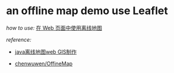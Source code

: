 # an offline map demo use **Leaflet**

*how to use:* [在 Web 页面中使用离线地图](https://www.cnblogs.com/victorbu/p/10303965.html)

*reference:*

- [java离线地图web GIS制作](http://www.cnblogs.com/kanyun/p/8571711.html)

- [chenwuwen/OffineMap](https://github.com/chenwuwen/OffineMap)

